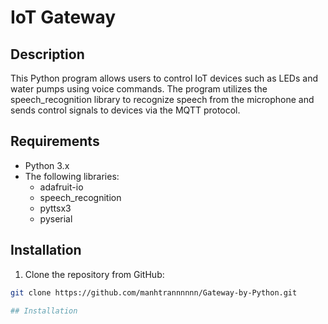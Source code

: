 # IoT Gateway

## Description
This Python program allows users to control IoT devices such as LEDs and water pumps using voice commands. The program utilizes the speech_recognition library to recognize speech from the microphone and sends control signals to devices via the MQTT protocol.

## Requirements
- Python 3.x
- The following libraries:
  - adafruit-io
  - speech_recognition
  - pyttsx3
  - pyserial 

## Installation
1. Clone the repository from GitHub:

```bash
git clone https://github.com/manhtrannnnnn/Gateway-by-Python.git

## Installation

